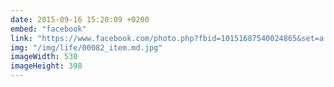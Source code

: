 ```yaml
---
date: 2015-09-16 15:20:09 +0200
embed: "facebook"
link: "https://www.facebook.com/photo.php?fbid=10151687540024865&set=a.10150382045299865.355740.580174864&type=3"
img: "/img/life/00082_item.md.jpg"
imageWidth: 530
imageHeight: 398
---
```

